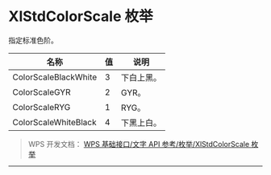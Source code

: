 # XlStdColorScale 枚举

指定标准色阶。

| 名称                 | 值  | 说明       |
|----------------------|-----|------------|
| ColorScaleBlackWhite | 3   | 下白上黑。 |
| ColorScaleGYR        | 2   | GYR。      |
| ColorScaleRYG        | 1   | RYG。      |
| ColorScaleWhiteBlack | 4   | 下黑上白。 |

> WPS 开发文档： [WPS 基础接口/文字 API 参考/枚举/XlStdColorScale 枚举](https://qn.cache.wpscdn.cn/encs/doc/office_v19/topics/WPS%20%E5%9F%BA%E7%A1%80%E6%8E%A5%E5%8F%A3/%E6%96%87%E5%AD%97%20API%20%E5%8F%82%E8%80%83/%E6%9E%9A%E4%B8%BE/XlStdColorScale%20%E6%9E%9A%E4%B8%BE.html)

------------------------------------------------------------------------
